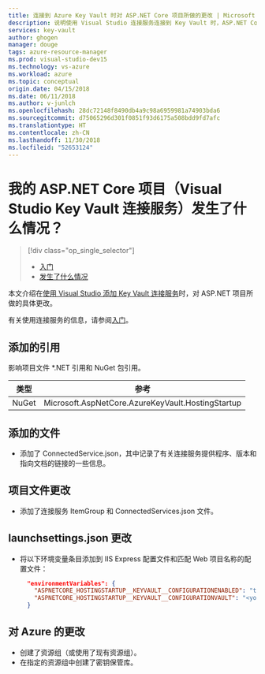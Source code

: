 ```yaml
---
title: 连接到 Azure Key Vault 时对 ASP.NET Core 项目所做的更改 | Microsoft Docs
description: 说明使用 Visual Studio 连接服务连接到 Key Vault 时，ASP.NET Core 项目会发生什么情况。
services: key-vault
author: ghogen
manager: douge
tags: azure-resource-manager
ms.prod: visual-studio-dev15
ms.technology: vs-azure
ms.workload: azure
ms.topic: conceptual
origin.date: 04/15/2018
ms.date: 06/11/2018
ms.author: v-junlch
ms.openlocfilehash: 28dc72148f8490db4a9c98a6959981a74903bda6
ms.sourcegitcommit: d75065296d301f0851f93d6175a508bdd9fd7afc
ms.translationtype: HT
ms.contentlocale: zh-CN
ms.lasthandoff: 11/30/2018
ms.locfileid: "52653124"
---
```

# <a name="what-happened-to-my-aspnet-core-project-visual-studio-key-vault-connected-service"></a>我的 ASP.NET Core 项目（Visual Studio Key Vault 连接服务）发生了什么情况？

> [!div class="op_single_selector"]
> - [入门](vs-key-vault-aspnet-core-get-started.md)
> - [发生了什么情况](vs-key-vault-aspnet-core-what-happened.md)

本文介绍在[使用 Visual Studio 添加 Key Vault 连接服务](vs-key-vault-add-connected-service.md)时，对 ASP.NET 项目所做的具体更改。

有关使用连接服务的信息，请参阅[入门](vs-key-vault-aspnet-core-get-started.md)。

## <a name="added-references"></a>添加的引用

影响项目文件 *.NET 引用和 NuGet 包引用。

| 类型 | 参考 |
| --- | --- |
| NuGet | Microsoft.AspNetCore.AzureKeyVault.HostingStartup |

## <a name="added-files"></a>添加的文件

- 添加了 ConnectedService.json，其中记录了有关连接服务提供程序、版本和指向文档的链接的一些信息。

## <a name="project-file-changes"></a>项目文件更改

- 添加了连接服务 ItemGroup 和 ConnectedServices.json 文件。

## <a name="launchsettingsjson-changes"></a>launchsettings.json 更改

- 将以下环境变量条目添加到 IIS Express 配置文件和匹配 Web 项目名称的配置文件：

    ```json
      "environmentVariables": {
        "ASPNETCORE_HOSTINGSTARTUP__KEYVAULT__CONFIGURATIONENABLED": "true",
        "ASPNETCORE_HOSTINGSTARTUP__KEYVAULT__CONFIGURATIONVAULT": "<your keyvault URL>"
      }
    ```

## <a name="changes-on-azure"></a>对 Azure 的更改

- 创建了资源组（或使用了现有资源组）。
- 在指定的资源组中创建了密钥保管库。


